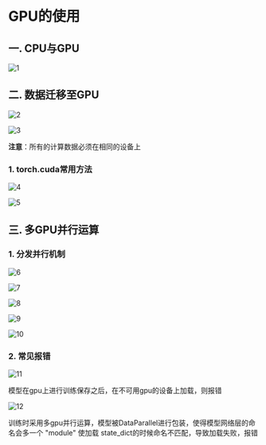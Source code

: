 # GPU的使用
## 一. CPU与GPU
![1](pcs/1.png "1")
## 二. 数据迁移至GPU
![2](pcs/2.png "2")

![3](pcs/3.png "3")

**注意**：所有的计算数据必须在相同的设备上

### 1. torch.cuda常用方法
![4](pcs/4.png "4")

![5](pcs/5.png "5")

## 三. 多GPU并行运算
### 1. 分发并行机制
![6](pcs/6.png "6")

![7](pcs/7.png "7")

![8](pcs/8.png "8")

![9](pcs/9.png "9")

![10](pcs/10.png "10")

### 2. 常见报错
![11](pcs/11.png "11")

模型在gpu上进行训练保存之后，在不可用gpu的设备上加载，则报错

![12](pcs/12.png "12")

训练时采用多gpu并行运算，模型被DataParallel进行包装，使得模型网络层的命名会多一个 "module" 使加载 state_dict的时候命名不匹配，导致加载失败，报错